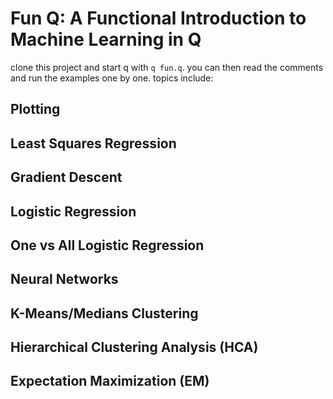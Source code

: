 # Fun Q: A Functional Introduction to Machine Learning in Q

clone this project and start q with `q fun.q`. you can then read the comments and run the examples one by one. topics include:

## Plotting
## Least Squares Regression
## Gradient Descent
## Logistic Regression
## One vs All Logistic Regression
## Neural Networks
## K-Means/Medians Clustering
## Hierarchical Clustering Analysis (HCA)
## Expectation Maximization (EM)
